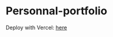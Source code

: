 # Personnal-portfolio

Deploy with Vercel: <a href="https://personnal-portfolio-eta.vercel.app/" target="_blank">here</a>

